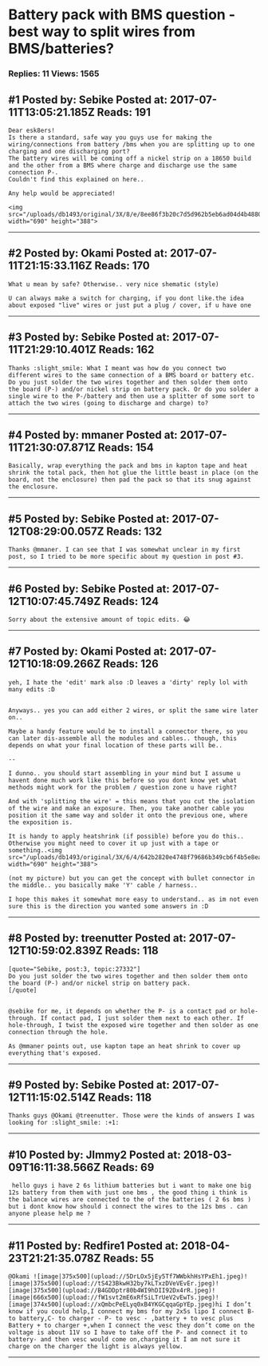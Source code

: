 # Battery pack with BMS question - best way to split wires from BMS/batteries?

### Replies: 11 Views: 1565

## \#1 Posted by: Sebike Posted at: 2017-07-11T13:05:21.185Z Reads: 191

```
Dear esk8ers! 
Is there a standard, safe way you guys use for making the wiring/connections from battery /bms when you are splitting up to one charging and one discharging port? 
The battery wires will be coming off a nickel strip on a 18650 build and the other from a BMS where charge and discharge use the same connection P-. 
Couldn't find this explained on here.. 

Any help would be appreciated! 

<img src="/uploads/db1493/original/3X/8/e/8ee86f3b20c7d5d962b5eb6ad04d4b4880b1c48f.jpeg" width="690" height="388">
```

---
## \#2 Posted by: Okami Posted at: 2017-07-11T21:15:33.116Z Reads: 170

```
What u mean by safe? Otherwise.. very nice shematic (style)

U can always make a switch for charging, if you dont like.the idea about exposed "live" wires or just put a plug / cover, if u have one
```

---
## \#3 Posted by: Sebike Posted at: 2017-07-11T21:29:10.401Z Reads: 162

```
Thanks :slight_smile: What I meant was how do you connect two different wires to the same connection of a BMS board or battery etc. Do you just solder the two wires together and then solder them onto the board (P-) and/or nickel strip on battery pack. Or do you solder a single wire to the P-/battery and then use a splitter of some sort to attach the two wires (going to discharge and charge) to?
```

---
## \#4 Posted by: mmaner Posted at: 2017-07-11T21:30:07.871Z Reads: 154

```
Basically, wrap everything the pack and bms in kapton tape and heat shrink the total pack, then hot glue the little beast in place (on the board, not the enclosure) then pad the pack so that its snug against the enclosure.
```

---
## \#5 Posted by: Sebike Posted at: 2017-07-12T08:29:00.057Z Reads: 132

```
Thanks @mmaner. I can see that I was somewhat unclear in my first post, so I tried to be more specific about my question in post #3.
```

---
## \#6 Posted by: Sebike Posted at: 2017-07-12T10:07:45.749Z Reads: 124

```
Sorry about the extensive amount of topic edits. 😂
```

---
## \#7 Posted by: Okami Posted at: 2017-07-12T10:18:09.266Z Reads: 126

```
yeh, I hate the 'edit' mark also :D leaves a 'dirty' reply lol with many edits :D


Anyways.. yes you can add either 2 wires, or split the same wire later on..

Maybe a handy feature would be to install a connector there, so you can later dis-assemble all the modules and cables.. though, this depends on what your final location of these parts will be..

--

I dunno.. you should start assembling in your mind but I assume u havent done much work like this before so you dont know yet what methods might work for the problem / question zone u have right?

And with 'splitting the wire' = this means that you cut the isolation of the wire and make an exposure. Then, you take another cable you position it the same way and solder it onto the previous one, where the exposition is.

It is handy to apply heatshrink (if possible) before you do this.. Otherwise you might need to cover it up just with a tape or something..<img src="/uploads/db1493/original/3X/6/4/642b2820e4748f79686b349cb6f4b5e8eaadd503.jpg" width="690" height="388">

(not my picture) but you can get the concept with bullet connector in the middle.. you basically make 'Y' cable / harness..

I hope this makes it somewhat more easy to understand.. as im not even sure this is the direction you wanted some answers in :D
```

---
## \#8 Posted by: treenutter Posted at: 2017-07-12T10:59:02.839Z Reads: 118

```
[quote="Sebike, post:3, topic:27332"]
Do you just solder the two wires together and then solder them onto the board (P-) and/or nickel strip on battery pack.
[/quote]


@sebike for me, it depends on whether the P- is a contact pad or hole-through. If contact pad, I just solder them next to each other. If hole-through, I twist the exposed wire together and then solder as one connection through the hole.

As @mmaner points out, use kapton tape an heat shrink to cover up everything that's exposed.
```

---
## \#9 Posted by: Sebike Posted at: 2017-07-12T11:15:02.514Z Reads: 118

```
Thanks guys @Okami @treenutter. Those were the kinds of answers I was looking for :slight_smile: :+1:
```

---
## \#10 Posted by: JImmy2 Posted at: 2018-03-09T16:11:38.566Z Reads: 69

```
 hello guys i have 2 6s lithium batteries but i want to make one big 12s battery from them with just one bms , the good thing i think is the balance wires are connected to the of the batteries ( 2 6s bms ) but i dont know how should i connect the wires to the 12s bms . can anyone please help me ?
```

---
## \#11 Posted by: Redfire1 Posted at: 2018-04-23T21:21:35.078Z Reads: 55

```
@Okami ![image|375x500](upload://5DrLOx5jEy5Tf7WWbkhHsYPxEh1.jpeg)![image|375x500](upload://tS423BkwH32by7kLTxzDVeVEvEr.jpeg)![image|375x500](upload://B4GDDptr80b4WI9hDII92Dx4rR.jpeg)![image|666x500](upload://fW1svt2mE6xRfSiLTrUeV2vEwTs.jpeg)![image|374x500](upload://xQmbcPeELyq0xB4YKGCqqaGpYEp.jpeg)hi I don’t know if you could help,I connect my bms for my 2x5s lipo I connect B- to battery,C- to charger - P- to vesc - ,battery + to vesc plus Battery + to charger +,when I connect the vesc they don’t come on the voltage is about 11V so I have to take off the P- and connect it to battery- and then vesc would come on,charging it I am not sure it charge on the charger the light is always yellow.
```

---
